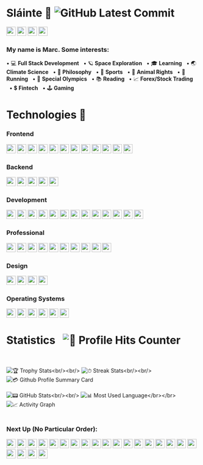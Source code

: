 # Sláinte 🤙 ![GitHub Latest Commit](https://img.shields.io/github/last-commit/marc-mccarthy/marc-mccarthy)
[<img src="https://img.shields.io/badge/Gmail-D14836?style=for-the-badge&logo=gmail&logoColor=white&style=plastic" height="24px"/>](mailto:marstheory20@gmail.com)
[<img src="https://img.shields.io/badge/LinkedIn-0077B5?style=for-the-badge&logo=linkedin&logoColor=white&style=plastic" height="24px"/>](www.linkedin.com/in/themarcmccarthy)
[<img src="https://img.shields.io/badge/YouTube-FF0000?style=for-the-badge&logo=youtube&logoColor=white&style=plastic" height="24px"/>](https://www.youtube.com/channel/UCjwzRyKjuJHm1mPw_KcGZUA)
[<img src="https://img.shields.io/badge/Twitter-1DA1F2?style=for-the-badge&logo=twitter&logoColor=white&style=plastic" height="24px"/>](https://twitter.com/themarcmccarthy)

### My name is Marc. Some interests:

&bull; 💻 <b>Full Stack Development</b> &nbsp;&nbsp;&bull; 🪐 <b>Space Exploration</b> &nbsp;&nbsp;&bull; 🎓 <b>Learning</b> &nbsp;&nbsp;&bull; 🌏 <b>Climate Science</b> &nbsp;&nbsp;&bull; 📜 <b>Philosophy</b> &nbsp;&nbsp;&bull; 🏈 <b>Sports</b> &nbsp;&nbsp;&bull; 🐶 <b>Animal Rights</b> &nbsp;&nbsp;&bull; 🏃 <b>Running</b> &nbsp;&nbsp;&bull; 🥇 <b>Special Olympics</b> &nbsp;&nbsp;&bull; 📚 <b>Reading</b> &nbsp;&nbsp;&bull; 📈 <b>Forex/Stock Trading</b> &nbsp;&nbsp;&bull; 💲 <b>Fintech</b> &nbsp;&nbsp;&bull; 🕹️ <b>Gaming</b>

# Technologies 📱

### Frontend

<p float="left">
    <img src="https://img.shields.io/badge/React-20232A?style=for-the-badge&logo=react&logoColor=61DAFB&style=plastic" height="24px"/>
    <img src="https://img.shields.io/badge/JavaScript-323330?style=for-the-badge&logo=javascript&logoColor=F7DF1E&style=plastic" height="24px"/>
    <img src="https://img.shields.io/badge/Redux-593D88?style=for-the-badge&logo=redux&logoColor=white&style=plastic" height="24px"/>
    <img src="https://img.shields.io/badge/React_Router-CA4245?style=for-the-badge&logo=react-router&logoColor=white&style=plastic" height="24px"/>
    <img src="https://img.shields.io/badge/jQuery-0769AD?style=for-the-badge&logo=jquery&logoColor=white&style=plastic" height="24px"/>
    <img src="https://img.shields.io/badge/HTML5-E34F26?style=for-the-badge&logo=html5&logoColor=white&style=plastic" height="24px"/>
    <img src="https://img.shields.io/badge/CSS3-1572B6?style=for-the-badge&logo=css3&logoColor=white&style=plastic" height="24px"/>
    <img src="https://img.shields.io/badge/Markdown-000000?style=for-the-badge&logo=markdown&logoColor=white&style=plastic" height="24px"/>
    <img src="https://img.shields.io/badge/Material--UI-0081CB?style=for-the-badge&logo=material-ui&logoColor=white&style=plastic" height="24px"/>
    <img src="https://img.shields.io/badge/Bootstrap-563D7C?style=for-the-badge&logo=bootstrap&logoColor=white&style=plastic" height="24px"/>
    <img src="https://img.shields.io/badge/Brave-FF1B2D?style=for-the-badge&logo=Brave&logoColor=white&style=plastic" height="24px"/>
    <img src="https://img.shields.io/badge/Firefox-FF7139?style=for-the-badge&logo=Firefox-Browser&logoColor=white" height="24px"/>
</p>

### Backend

<p float="left">
    <img src="https://img.shields.io/badge/Node.js-339933?style=for-the-badge&logo=nodedotjs&logoColor=white&style=plastic" height="24px"/>
    <img src="https://img.shields.io/badge/Express.js-000000?style=for-the-badge&logo=express&logoColor=white&style=plastic" height="24px"/>
    <img src="https://img.shields.io/badge/PostgreSQL-316192?style=for-the-badge&logo=postgresql&logoColor=white&style=plastic" height="24px"/>
    <img src="https://img.shields.io/badge/npm-CB3837?style=for-the-badge&logo=npm&logoColor=white&style=plastic" height="24px"/>
    <img src="https://img.shields.io/badge/Digital_Ocean-0080FF?style=for-the-badge&logo=DigitalOcean&logoColor=white&style=plastic" height="24px"/>
</p>

### Development

<p float="left">
    <img src="https://img.shields.io/badge/GitHub-100000?style=for-the-badge&logo=github&logoColor=white&style=plastic" height="24px"/>
    <img src="https://img.shields.io/badge/Visual_Studio_Code-0078D4?style=for-the-badge&logo=visual%20studio%20code&logoColor=white&style=plastic" height="24px"/>
    <img src="https://img.shields.io/badge/GIT-E44C30?style=for-the-badge&logo=git&logoColor=white&style=plastic" height="24px"/>
    <img src="https://img.shields.io/badge/Heroku-430098?style=for-the-badge&logo=heroku&logoColor=white&style=plastic" height="24px"/>
    <img src="https://img.shields.io/badge/Postman-FF6C37?style=for-the-badge&logo=Postman&logoColor=white&style=plastic" height="24px"/>
    <img src="https://img.shields.io/badge/Nextcloud-0082C9?style=for-the-badge&logo=Nextcloud&logoColor=white&style=plastic" height="24px"/>
    <img src="https://img.shields.io/badge/-LeetCode-FFA116?style=for-the-badge&logo=LeetCode&logoColor=black&style=plastic" height="24px"/>
    <img src="https://img.shields.io/badge/replit-667881?style=for-the-badge&logo=replit&logoColor=white&style=plastic" height="24px"/>
    <img src="https://img.shields.io/badge/Google%20Drive-4285F4?style=for-the-badge&logo=googledrive&logoColor=white&style=plastic" height="24px"/>
    <img src="https://img.shields.io/badge/iTerm2-000000?style=for-the-badge&logo=iterm2&logoColor=white&style=plastic" height="24px"/>
    <img src="https://img.shields.io/badge/windows%20terminal-4D4D4D?style=for-the-badge&logo=windows%20terminal&logoColor=white&style=plastic" height="24px"/>
    <img src="https://img.shields.io/badge/Reddit-FF4500?style=for-the-badge&logo=reddit&logoColor=white&style=plastic" height="24px"/>
    <img src="https://img.shields.io/badge/Stack_Overflow-FE7A16?style=for-the-badge&logo=stack-overflow&logoColor=white&style=plastic" height="24px"/>
</p>

### Professional

<p float="left">
    <img src="https://img.shields.io/badge/Google%20Sheets-34A853?style=for-the-badge&logo=google-sheets&logoColor=white&style=plastic" height="24px"/>
    <img src="https://img.shields.io/badge/Microsoft_Office-D83B01?style=for-the-badge&logo=microsoft-office&logoColor=white&style=plastic" height="24px"/>
    <img src="https://img.shields.io/badge/Slack-4A154B?style=for-the-badge&logo=slack&logoColor=white&style=plastic" height="24px"/>
    <img src="https://img.shields.io/badge/Miro-050038?style=for-the-badge&logo=Miro&logoColor=white&style=plastic" height="24px"/>
    <img src="https://img.shields.io/badge/Notion-000000?style=for-the-badge&logo=notion&logoColor=white&style=plastic" height="24px"/>
    <img src="https://img.shields.io/badge/Obsidian-483699?style=for-the-badge&logo=Obsidian&logoColor=white&style=plastic" height="24px"/>
    <img src="https://img.shields.io/badge/Zoom-2D8CFF?style=for-the-badge&logo=zoom&logoColor=white&style=plastic" height="24px"/>
    <img src="https://img.shields.io/badge/Trello-0052CC?style=for-the-badge&logo=trello&logoColor=white&style=plastic" height="24px"/>
    <img src="https://img.shields.io/badge/Goodreads-372213?style=for-the-badge&logo=goodreads&logoColor=white&style=plastic" height="24px"/>
    <img src="https://img.shields.io/badge/Airtable-18BFFF?style=for-the-badge&logo=Airtable&logoColor=white&style=plastic" height="24px"/>
</p>

### Design

<p float="left">
    <img src="https://img.shields.io/badge/Canva-%2300C4CC.svg?&style=for-the-badge&logo=Canva&logoColor=white&style=plastic" height="24px"/>
    <img src="https://img.shields.io/badge/Figma-F24E1E?style=for-the-badge&logo=figma&logoColor=white&style=plastic" height="24px"/>
    <img src="https://img.shields.io/badge/gimp-5C5543?style=for-the-badge&logo=gimp&logoColor=white&style=plastic" height="24px"/>
    <img src="https://img.shields.io/badge/Unsplash-000000?style=for-the-badge&logo=Unsplash&logoColor=white&style=plastic" height="24px"/>
</p>

### Operating Systems

<p float="left">
    <img src="https://img.shields.io/badge/mac%20os-000000?style=for-the-badge&logo=apple&logoColor=white&style=plastic" height="24px"/>
    <img src="https://img.shields.io/badge/Windows-0078D6?style=for-the-badge&logo=windows&logoColor=white&style=plastic" height="24px"/>
    <img src="https://img.shields.io/badge/Linux-FCC624?style=for-the-badge&logo=linux&logoColor=black&style=plastic" height="24px"/>
    <img src="https://img.shields.io/badge/Fedora-294172?style=for-the-badge&logo=fedora&logoColor=white&style=plastic" height="24px"/>
    <img src="https://img.shields.io/badge/Ubuntu-E95420?style=for-the-badge&logo=ubuntu&logoColor=white&style=plastic" height="24px"/>
    <img src="https://img.shields.io/badge/Debian-A81D33?style=for-the-badge&logo=debian&logoColor=white&style=plastic" height="24px"/>
</p>

# Statistics &nbsp; ![🎯 Profile Hits Counter](https://hits.seeyoufarm.com/api/count/incr/badge.svg?url=https%3A%2F%2Fgithub.com%2Fmarc-mccarthy1212%2Fhit-counter&border_radius=true)<br/></br>
![🏆 Trophy Stats](https://github-profile-trophy.vercel.app/?username=marc-mccarthy&border_radius=true&custom_title=Page%20Hits:)<br/><br/>
![⏱ Streak Stats](https://github-readme-streak-stats.herokuapp.com/?user=marc-mccarthy&border_radius=true&count_private=true&theme=vision-friendly-dark&custom_title=Total%20Stats:)<br/><br/>
![💳 Github Profile Summary Card](https://github-profile-summary-cards.vercel.app/api/cards/profile-details?username=marc-mccarthy&count_private=true&border_radius=true&theme=monokai)<br/><br/>
![📟 GitHub Stats](https://github-readme-stats.vercel.app/api?username=marc-mccarthy&border_radius=true&count_private=true&show_icons=true&theme=algolia&custom_title=2022%20Stats:)<br/><br/>
![📊 Most Used Language](https://github-readme-stats.vercel.app/api/top-langs/?username=marc-mccarthy&theme=chartreuse-dark&custom_title=Ingredients:)</br></br>
![📈 Activity Graph](https://activity-graph.herokuapp.com/graph?username=marc-mccarthy&theme=minimal&count_private=true)<br/><br/>

### Next Up (No Particular Order):

<p float="left">
    <img src="https://img.shields.io/badge/Firebase-039BE5?style=for-the-badge&logo=Firebase&logoColor=white&style=plastic" height="24px"/>
    <img src="https://img.shields.io/badge/MongoDB-%234ea94b.svg?style=for-the-badge&logo=mongodb&logoColor=white&style=plastic" height="24px"/>
    <img src="https://img.shields.io/badge/angular-%23DD0031.svg?style=for-the-badge&logo=angular&logoColor=white&style=plastic" height="24px"/>
    <img src="https://img.shields.io/badge/blazor-%235C2D91.svg?style=for-the-badge&logo=blazor&logoColor=white&style=plastic" height="24px"/>
    <img src="https://img.shields.io/badge/svelte-%23f1413d.svg?style=for-the-badge&logo=svelte&logoColor=white&style=plastic" height="24px"/>
    <img src="https://img.shields.io/badge/VIM-%2311AB00.svg?&style=for-the-badge&logo=vim&logoColor=white&style=plastic" height="24px"/>
    <img src="https://img.shields.io/badge/tailwindcss-%2338B2AC.svg?style=for-the-badge&logo=tailwind-css&logoColor=white&style=plastic" height="24px"/>
    <img src="https://img.shields.io/badge/vuejs-%2335495e.svg?style=for-the-badge&logo=vuedotjs&logoColor=%234FC08D&style=plastic" height="24px"/>
    <img src="https://img.shields.io/badge/fastapi-109989?style=for-the-badge&logo=FASTAPI&logoColor=white&style=plastic" height="24px"/>
    <img src="https://img.shields.io/badge/Clojure-%23Clojure.svg?style=for-the-badge&logo=Clojure&logoColor=Clojure&style=plastic" height="24px"/>
    <img src="https://img.shields.io/badge/go-%2300ADD8.svg?style=for-the-badge&logo=go&logoColor=white&style=plastic" height="24px"/>
    <img src="https://img.shields.io/badge/python-3670A0?style=for-the-badge&logo=python&logoColor=ffdd54&style=plastic" height="24px"/>
    <img src="https://img.shields.io/badge/r-%23276DC3.svg?style=for-the-badge&logo=r&logoColor=white&style=plastic" height="24px"/>
    <img src="https://img.shields.io/badge/Solidity-%23363636.svg?style=for-the-badge&logo=solidity&logoColor=white&style=plastic" height="24px"/>
    <img src="https://img.shields.io/badge/typescript-%23007ACC.svg?style=for-the-badge&logo=typescript&logoColor=white&style=plastic" height="24px"/>
    <img src="https://img.shields.io/badge/Prisma-3982CE?style=for-the-badge&logo=Prisma&logoColor=white&style=plastic" height="24px"/>
    <img src="https://img.shields.io/badge/docker-%230db7ed.svg?style=for-the-badge&logo=docker&logoColor=white&style=plastic" height="24px"/>
    <img src="https://img.shields.io/badge/nginx-%23009639.svg?style=for-the-badge&logo=nginx&logoColor=white&style=plastic" height="24px"/>
    <img src="https://img.shields.io/badge/Django-092E20?style=for-the-badge&logo=django&logoColor=green&style=plastic" height="24px"/>
    <img src="https://img.shields.io/badge/.NET-512BD4?style=for-the-badge&logo=dotnet&logoColor=white&style=plastic" height="24px"/>
    <img src="https://img.shields.io/badge/Jest-C21325?style=for-the-badge&logo=jest&logoColor=white&style=plastic" height="24px">
    <img src="https://img.shields.io/badge/web3.js-F16822?style=for-the-badge&logo=web3.js&logoColor=white&style=plastic" height="24px"/>
</p>